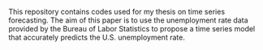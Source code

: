 This repository contains codes used for my thesis on time series forecasting. 
The aim of this paper is to use the unemployment rate data provided by the Bureau of Labor Statistics to propose a time series model that accurately predicts the U.S. unemployment rate.
